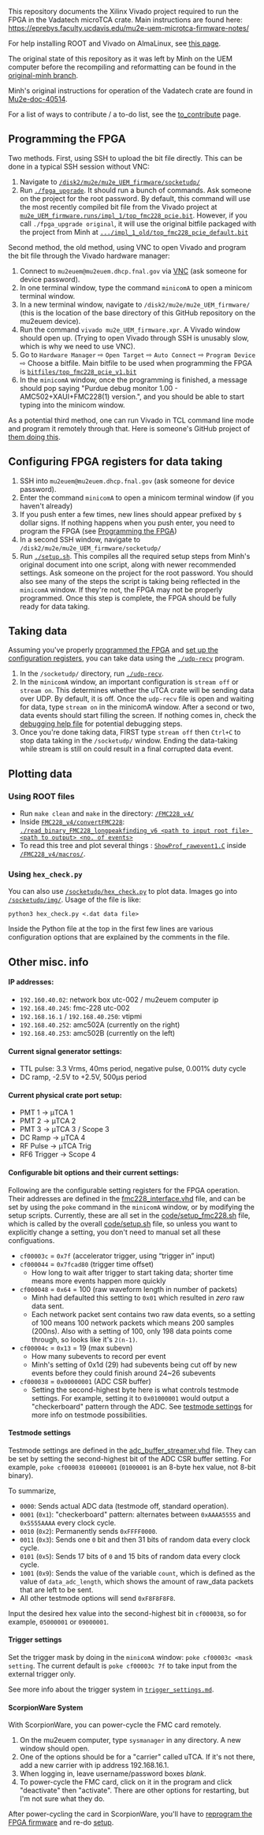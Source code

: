 This repository documents the Xilinx Vivado project required to run the FPGA in the Vadatech microTCA crate. Main instructions are found here: https://eprebys.faculty.ucdavis.edu/mu2e-uem-microtca-firmware-notes/

For help installing ROOT and Vivado on AlmaLinux, see [this page](documentation_texts/software_installation_tips.md).

The original state of this repository as it was left by Minh on the UEM computer before the recompiling and reformatting can be found in the [original-minh branch](https://github.com/prebys/mu2e_UEM_firmware/tree/original-minh). 

Minh's original instructions for operation of the Vadatech crate are found in [Mu2e-doc-40514](https://mu2e-docdb.fnal.gov/cgi-bin/sso/ShowDocument?docid=40514).

For a list of ways to contribute / a to-do list, see the [to_contribute](documentation_texts/to_contribute.md) page.


## Programming the FPGA
Two methods. First, using SSH to upload the bit file directly. This can be done in a typical SSH session without VNC:
1. Navigate to [`/disk2/mu2e/mu2e_UEM_firmware/socketudp/`](socketudp)
2. Run [`./fpga_upgrade`](socketudp/fpga_upgrade). It should run a bunch of commands. Ask someone on the project for the root password. By default, this command will use the most recently compiled bit file from the Vivado project at [`mu2e_UEM_firmware.runs/impl_1/top_fmc228_pcie.bit`](mu2e_UEM_firmware.runs/impl_1/top_fmc228_pcie.bit). However, if you call `./fpga_upgrade original`, it will use the original bitfile packaged with the project from Minh at [`.../impl_1_old/top_fmc228_pcie_default.bit`](mu2e_UEM_firmware.runs/impl_1_old/top_fmc228_pcie_default.bit)

Second method, the old method, using VNC to open Vivado and program the bit file through the Vivado hardware manager:
1. Connect to `mu2euem@mu2euem.dhcp.fnal.gov` via [VNC](documentation_texts/vnc_instructions.md) (ask someone for device password).
2. In one terminal window, type the command `minicomA` to open a minicom terminal window.
3. In a new terminal window, navigate to `/disk2/mu2e/mu2e_UEM_firmware/` (this is the location of the base directory of this GitHub repository on the mu2euem device).
4. Run the command `vivado mu2e_UEM_firmware.xpr`. A Vivado window should open up. (Trying to open Vivado through SSH is unusably slow, which is why we need to use VNC).
5. Go to `Hardware Manager` ⇨ `Open Target` ⇨ `Auto Connect` ⇨ `Program Device` ⇨ Choose a bitfile. Main bitfile to be used when programming the FPGA is [`bitfiles/top_fmc228_pcie_v1.bit`](bitfiles/top_fmc228_pcie_v1.bit)
6. In the `minicomA` window, once the programming is finished, a message should pop saying "Purdue debug monitor 1.00 - AMC502+XAUI+FMC228(1) version.", and you should be able to start typing into the minicom window.

As a potential third method, one can run Vivado in TCL command line mode and program it remotely through that. Here is someone's GitHub project of [them doing this](https://github.com/HackerFoo/nitefury-popr/blob/master/scripts/program.tcl).

## Configuring FPGA registers for data taking

1. SSH into `mu2euem@mu2euem.dhcp.fnal.gov` (ask someone for device password).
2. Enter the command `minicomA` to open a minicom terminal window (if you haven't already)
3. If you push enter a few times, new lines should appear prefixed by `$ ` dollar signs. If nothing happens when you push enter, you need to program the FPGA (see [Programming the FPGA](#programming-the-fpga))
4. In a second SSH window, navigate to `/disk2/mu2e/mu2e_UEM_firmware/socketudp/`
5. Run [`./setup.sh`](code/setup.sh). This compiles all the required setup steps from Minh's original document into one script, along with newer recommended settings. Ask someone on the project for the root password. You should also see many of the steps the script is taking being reflected in the `minicomA` window. If they're not, the FPGA may not be properly programmed. Once this step is complete, the FPGA should be fully ready for data taking.

## Taking data
Assuming you've properly [programmed the FPGA](#programming-the-fpga) and [set up the configuration registers](#configuring-fpga-registers-for-data-taking), you can take data using the [`./udp-recv`](socketudp/udp-recv.c) program.

1. In the `/socketudp/` directory, run [`./udp-recv`](socketudp/udp-recv.c).
2. In the `minicomA` window, an important configuration is `stream off` or `stream on`. This determines whether the uTCA crate will be sending data over UDP. By default, it is off. Once the `udp-recv` file is open and waiting for data, type `stream on` in the minicomA window. After a second or two, data events should start filling the screen. If nothing comes in, check the [debugging help file](documentation_texts/debugging.md) for potential debugging steps.
3. Once you're done taking data, FIRST type `stream off` then `Ctrl+C` to stop data taking in the `/socketudp/` window. Ending the data-taking while stream is still on could result in a final corrupted data event.

## Plotting data

### Using ROOT files
- Run `make clean` and `make` in the directory: [`/FMC228_v4/`](FMC228_v4)
- Inside [`FMC228_v4/convertFMC228`](FMC228_v4/convertFMC228): [`./read_binary_FMC228_longpeakfinding_v6 <path to input root file> <path to output> <no. of events>`](FMC228_v4/convertFMC228/read_binary_FMC228_longpeakfinding_v6)
- To read this tree and plot several things : [`ShowProf_rawevent1.C`](FMC228_v4/macros/ShowProf_rawevent1.C) inside [`/FMC228_v4/macros/`](FMC228_v4/macros).

### Using `hex_check.py`
You can also use [`/socketudp/hex_check.py`](socketudp/hex_check.py) to plot data. Images go into [`/socketudp/img/`](socketudp/img). Usage of the file is like:

``python3 hex_check.py <.dat data file>``

Inside the Python file at the top in the first few lines are various configuration options that are explained by the comments in the file.

## Other misc. info
#### IP addresses:  
- `192.160.40.02`: network box utc-002 / mu2euem computer ip
- `192.168.40.245`: fmc-228 utc-002
- `192.168.16.1` / `192.168.40.250`: vtipmi
- `192.168.40.252`: amc502A (currently on the right)
- `192.168.40.253`: amc502B (currently on the left)

#### Current signal generator settings:  
- TTL pulse: 3.3 Vrms, 40ms period, negative pulse, 0.001% duty cycle
- DC ramp, -2.5V to +2.5V, 500μs period

#### Current physical crate port setup:
- PMT 1 → μTCA 1
- PMT 2 → μTCA 2
- PMT 3 → μTCA 3 / Scope 3
- DC Ramp → μTCA 4
- RF Pulse → μTCA Trig
- RF6 Trigger → Scope 4

#### Configurable bit options and their current settings:
Following are the configurable setting registers for the FPGA operation. Their addresses are defined in the [fmc228_interface.vhd](https://github.com/prebys/mu2e_UEM_firmware/blob/ada1936a3941501a399a5fa5aaa5d0d2bbe46b55/mu2e_UEM_firmware.srcs/sources_1/fmc228_interface.vhd#L366-L396) file, and can be set by using the `poke` command in the `minicomA` window, or by modifying the setup scripts. Currently, these are all set in the [code/setup_fmc228.sh](code/setup_fmc228.sh) file, which is called by the overall [code/setup.sh](code/setup.sh) file, so unless you want to explicitly change a setting, you don't need to manual set all these configuations. 
- `cf00003c` = `0x7f` (accelerator trigger, using “trigger in” input)
- `cf000044` = `0x7fcad80` (trigger time offset)
  - How long to wait after trigger to start taking data; shorter time means more events happen more quickly
- `cf000048` = `0x64` = 100 (raw waveform length in number of packets)
  - Minh had defaulted this setting to `0x01` which resulted in *zero* raw data sent. 
  - Each network packet sent contains two raw data events, so a setting of 100 means 100 network packets which means 200 samples (200ns). Also with a setting of 100, only 198 data points come through, so looks like it's `2(n-1)`.
- `cf00004c` = `0x13` = 19 (max subevn)
  - How many subevents to record per event
  - Minh's setting of 0x1d (29) had subevents being cut off by new events before they could finish around 24~26 subevents
- `cf000038` = `0x00000001` (ADC CSR buffer)
  - Setting the second-highest byte here is what controls testmode settings. For example, setting it to `0x01000001` would output a "checkerboard" pattern through the ADC. See [testmode settings](#testmode-settings) for more info on testmode possibilities.

#### Testmode settings
Testmode settings are defined in the [adc_buffer_streamer.vhd](https://github.com/prebys/mu2e_UEM_firmware/blob/ada1936a3941501a399a5fa5aaa5d0d2bbe46b55/mu2e_UEM_firmware.srcs/sources_1/adc_buffer_streamer.vhd#L330-L347) file. They can be set by setting the second-highest bit of the ADC CSR buffer setting. For example, `poke cf000038 01000001` (`01000001` is an 8-byte hex value, not 8-bit binary).

To summarize,
- `0000`: Sends actual ADC data (testmode off, standard operation).
- `0001` (`0x1`): "checkerboard" pattern: alternates between `0xAAAA5555` and `0x5555AAAA` every clock cycle.
- `0010` (`0x2`): Permanently sends `0xFFFF0000`.
- `0011` (`0x3`): Sends one `0` bit and then 31 bits of random data every clock cycle.
- `0101` (`0x5`): Sends 17 bits of `0` and 15 bits of random data every clock cycle.
- `1001` (`0x9`): Sends the value of the variable `count`, which is defined as the value of `data_adc_length`, which shows the amount of raw_data packets that are left to be sent.
- All other testmode options will send `0xF8F8F8F8`.

Input the desired hex value into the second-highest bit in `cf000038`, so for example, `05000001` or `09000001`.

#### Trigger settings
Set the trigger mask by doing in the `minicomA` window: `poke cf00003c <mask setting`. The current default is `poke cf00003c 7f` to take input from the external trigger only. 

See more info about the trigger system in [`trigger_settings.md`](documentation_texts/trigger_settings.md).

#### ScorpionWare System
With ScorpionWare, you can power-cycle the FMC card remotely. 

1. On the mu2euem computer, type `sysmanager` in any directory. A new window should open.
2. One of the options should be for a "carrier" called uTCA. If it's not there, add a new carrier with ip address 192.168.16.1.
3. When logging in, leave username/password boxes *blank*.
4. To power-cycle the FMC card, click on it in the program and click "deactivate" then "activate". There are other options for restarting, but I'm not sure what they do.

After power-cycling the card in ScorpionWare, you'll have to [reprogram the FPGA firmware](#programming-the-fpga) and re-do [setup](#configuring-fpga-registers-for-data-taking).
